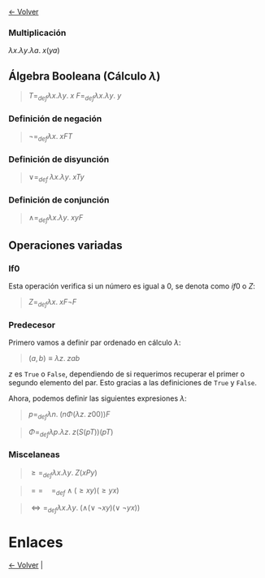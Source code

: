 [<- Volver](../LenguajesProgramacion.md)
### Multiplicación

$\lambda x. \lambda y. \lambda a. \; x(ya)$

## Álgebra Booleana (Cálculo $\lambda$)

> $T =_{def} \lambda x. \lambda y. \; x$
> $F =_{def} \lambda x. \lambda y. \; y$

### Definición de negación

> $\neg =_{def} \lambda x. \; xFT$

### Definición de disyunción

> $\lor =_{def} \; \lambda x. \lambda y. \; xTy$

### Definición de conjunción

> $\land =_{def} \lambda x. \lambda y. \; xyF$

## Operaciones variadas

### If0

Esta operación verifica si un número es igual a 0, se denota como $if0$ o $Z$:

> $Z =_{def} \lambda x. \; xF\neg F$

### Predecesor

Primero vamos a definir par ordenado en cálculo $\lambda$:

> $(a,b) \equiv \lambda z. \; zab$

$z$ es `True` o `False`, dependiendo de si requerimos recuperar el primer o segundo elemento del par. Esto gracias a las definiciones de `True` y `False`.

Ahora, podemos definir las siguientes expresiones $\lambda$:

> $p =_{def} \lambda n. \; (n\Phi(\lambda z. \; z00)) F$

> $\Phi =_{def} \lambda p. \lambda z. \; z(S(pT))(pT)$

### Miscelaneas

> $\geq =_{def} \lambda x. \lambda y. \; Z(xPy)$

> $== \quad =_{def} \land(\geq xy)(\geq yx)$

> $\iff =_{def} \lambda x. \lambda y. \; (\land (\lor \; \neg x y)(\lor \; \neg y x))$

# Enlaces

[<- Volver](LP06_09_2024.md) |